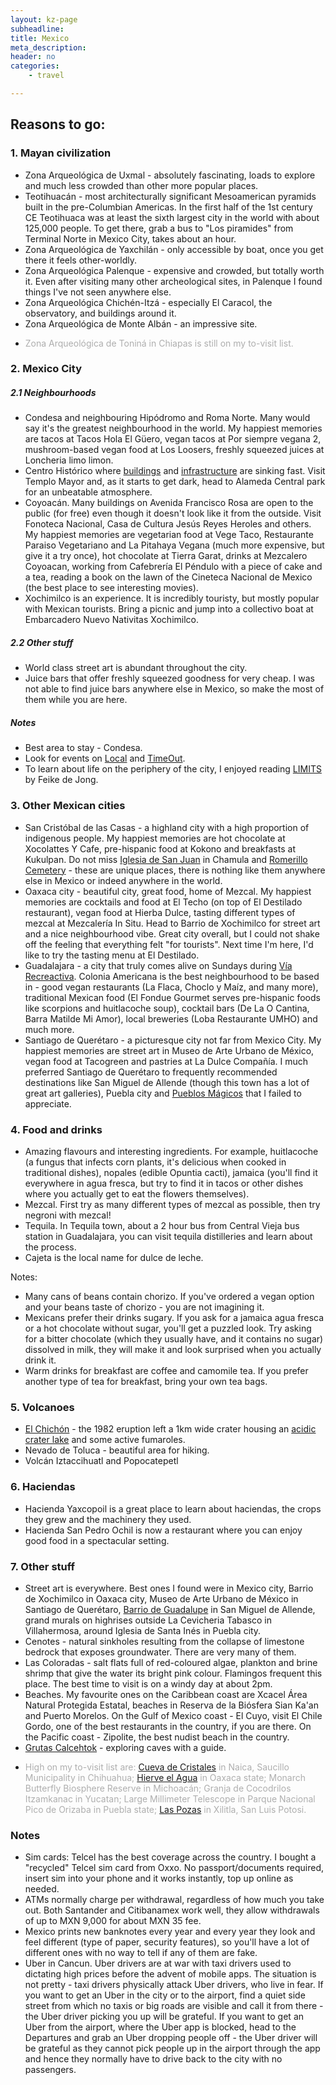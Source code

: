 ```yaml
---
layout: kz-page
subheadline: 
title: Mexico
meta_description: 
header: no
categories:
    - travel

---
```


## Reasons to go:

### 1. Mayan civilization

* Zona Arqueológica de Uxmal - absolutely fascinating, loads to explore and much less crowded than other more popular places.
* Teotihuacán - most architecturally significant Mesoamerican pyramids built in the pre-Columbian Americas. In the first half of the 1st century CE Teotihuaca was at least the sixth largest city in the world with about 125,000 people. To get there, grab a bus to "Los piramides" from Terminal Norte in Mexico City, takes about an hour.
* Zona Arqueológica de Yaxchilán - only accessible by boat, once you get there it feels other-worldly.
* Zona Arqueológica Palenque - expensive and crowded, but totally worth it. Even after visiting many other archeological sites, in Palenque I found things I've not seen anywhere else. 
* Zona Arqueológica Chichén-Itzá - especially El Caracol, the observatory, and buildings around it.
* Zona Arqueológica de Monte Albán - an impressive site.
* <p style="color:#AEAEAE">Zona Arqueológica de Toniná in Chiapas is still on my to-visit list.</p>

### <a name="cdmx"></a> 2. Mexico City

##### 2.1 Neighbourhoods
* Condesa and neighbouring Hipódromo and Roma Norte. Many would say it's the greatest neighbourhood in the world. My happiest memories are tacos at Tacos Hola El Güero, vegan tacos at Por siempre vegana 2, mushroom-based vegan food at Los Loosers, freshly squeezed juices at Loncheria limo limon.
* Centro Histórico where [buildings](https://www.wired.com/story/mexico-city-could-sink-up-to-65-feet) and [infrastructure](https://www.wired.com/story/mexico-city-metro-sinking-subsidence/) are sinking fast. Visit Templo Mayor and, as it starts to get dark, head to Alameda Central park for an unbeatable atmosphere.
* Coyoacán. Many buildings on Avenida Francisco Rosa are open to the public (for free) even though it doesn't look like it from the outside. Visit Fonoteca Nacional, Casa de Cultura Jesús Reyes Heroles and others. My happiest memories are vegetarian food at Vege Taco, Restaurante Paraiso Vegetariano and La Pitahaya Vegana (much more expensive, but give it a try once), hot chocolate at Tierra Garat, drinks at Mezcalero Coyoacan, working from Cafebrería El Péndulo with a piece of cake and a tea, reading a book on the lawn of the Cineteca Nacional de Mexico (the best place to see interesting movies). 
* Xochimilco is an experience. It is incredibly touristy, but mostly popular with Mexican tourists. Bring a picnic and jump into a collectivo boat at Embarcadero Nuevo Nativitas Xochimilco.

##### 2.2 Other stuff
* World class street art is abundant throughout the city.
* Juice bars that offer freshly squeezed goodness for very cheap. I was not able to find juice bars anywhere else in Mexico, so make the most of them while you are here.

##### Notes
* Best area to stay - Condesa.
* Look for events on [Local](https://local.mx/) and [TimeOut](https://www.timeoutmexico.mx/ciudad-de-mexico).
* To learn about life on the periphery of the city, I enjoyed reading [LIMITS](http://www.limits.mx) by Feike de Jong.

### <a name="cities"></a>  3. Other Mexican cities

* San Cristóbal de las Casas - a highland city with a high proportion of indigenous people. My happiest memories are hot chocolate at Xocolattes Y Cafe, pre-hispanic food at Kokono and breakfasts at Kukulpan. Do not miss [Iglesia de San Juan](https://www.atlasobscura.com/places/iglesia-de-san-juan-chamula) in Chamula and [Romerillo Cemetery](https://www.atlasobscura.com/places/maya-crosses-of-romerillo-cemetery) - these are unique places, there is nothing like them anywhere else in Mexico or indeed anywhere in the world.
* Oaxaca city - beautiful city, great food, home of Mezcal. My happiest memories are cocktails and food at El Techo (on top of El Destilado restaurant), vegan food at Hierba Dulce, tasting different types of mezcal at Mezcalería In Situ. Head to Barrio de Xochimilco for street art and a nice neighbourhood vibe. Great city overall, but I could not shake off the feeling that everything felt "for tourists". Next time I'm here, I'd like to try the tasting menu at El Destilado.
* Guadalajara - a city that truly comes alive on Sundays during [Vía Recreactiva](https://www.viarecreactiva.org/). Colonia Americana is the best neighbourhood to be based in - good vegan restaurants (La Flaca, Choclo y Maíz, and many more), traditional Mexican food (El Fondue Gourmet serves pre-hispanic foods like scorpions and huitlacoche soup), cocktail bars (De La O Cantina, Barra Matilde Mi Amor), local breweries (Loba Restaurante UMHO) and much more.
* Santiago de Querétaro - a picturesque city not far from Mexico City. My happiest memories are street art in Museo de Arte Urbano de México, vegan food at Tacogreen and pastries at La Dulce Compañía. I much preferred Santiago de Querétaro to frequently recommended destinations like San Miguel de Allende (though this town has a lot of great art galleries), Puebla city and [Pueblos Mágicos](https://en.wikipedia.org/wiki/Pueblos_M%C3%A1gicos) that I failed to appreciate. 


### 4. Food and drinks

* Amazing flavours and interesting ingredients. For example, huitlacoche (a fungus that infects corn plants, it's delicious when cooked in traditional dishes), nopales (edible Opuntia cacti), jamaica (you'll find it everywhere in agua fresca, but try to find it in tacos or other dishes where you actually get to eat the flowers themselves).
* Mezcal. First try as many different types of mezcal as possible, then try negroni with mezcal!
* Tequila. In Tequila town, about a 2 hour bus from Central Vieja bus station in Guadalajara, you can visit tequila distilleries and learn about the process. 
* Cajeta is the local name for dulce de leche. 

Notes:
* Many cans of beans contain chorizo. If you've ordered a vegan option and your beans taste of chorizo - you are not imagining it.
* Mexicans prefer their drinks sugary. If you ask for a jamaica agua fresca or a hot chocolate without sugar, you'll get a puzzled look. Try asking for a bitter chocolate (which they usually have, and it contains no sugar) dissolved in milk, they will make it and look surprised when you actually drink it.
* Warm drinks for breakfast are coffee and camomile tea. If you prefer another type of tea for breakfast, bring your own tea bags.


### 5. Volcanoes

* [El Chichón](https://en.wikipedia.org/wiki/El_Chich%C3%B3n) - the 1982 eruption left a 1km wide crater housing an [acidic crater lake](https://www.summitpost.org/el-chichonal/638852) and some active fumaroles.
* Nevado de Toluca - beautiful area for hiking.
* Volcán Iztaccihuatl and Popocatepetl


### 6. Haciendas

* Hacienda Yaxcopoil is a great place to learn about haciendas, the crops they grew and the machinery they used.
* Hacienda San Pedro Ochil is now a restaurant where you can enjoy good food in a spectacular setting.


### 7. Other stuff

* Street art is everywhere. Best ones I found were in Mexico city, Barrio de Xochimilco in Oaxaca city, Museo de Arte Urbano de México in Santiago de Querétaro, [Barrio de Guadalupe](https://www.atlasobscura.com/places/barrio-de-guadalupe-street-art-murals) in San Miguel de Allende, grand murals on highrises outside La Cevicheria Tabasco in Villahermosa, around Iglesia de Santa Inés in Puebla city.
* Cenotes - natural sinkholes resulting from the collapse of limestone bedrock that exposes groundwater. There are very many of them.
* Las Coloradas - salt flats full of red-coloured algae, plankton and brine shrimp that give the water its bright pink colour. Flamingos frequent this place. The best time to visit is on a windy day at about 2pm.
* Beaches. My favourite ones on the Caribbean coast are Xcacel Área Natural Protegida Estatal, beaches in Reserva de la Biósfera Sian Ka'an and Puerto Morelos. On the Gulf of Mexico coast - El Cuyo, visit El Chile Gordo, one of the best restaurants in the country, if you are there. On the Pacific coast - Zipolite, the best nudist beach in the country.
* [Grutas Calcehtok](https://www.lonelyplanet.com/mexico/yucatan-peninsula/south-of-merida/attractions/grutas-de-calcehtok/a/poi-sig/1159565/1330303) - exploring caves with a guide.
* <p style="color:#AEAEAE">High on my to-visit list are: <a href="https://en.wikipedia.org/wiki/Cave_of_the_Crystals" target="_blank">Cueva de Cristales</a> in Naica, Saucillo Municipality in Chihuahua; <a href="https://en.wikipedia.org/wiki/Hierve_el_Agua" target="_blank">Hierve el Agua</a> in Oaxaca state; Monarch Butterfly Biosphere Reserve in Michoacán; Granja de Cocodrilos Itzamkanac in Yucatan; Large Millimeter Telescope in Parque Nacional Pico de Orizaba in Puebla state; <a href="https://en.wikipedia.org/wiki/Las_Pozas" target="_blank">Las Pozas</a> in Xilitla, San Luis Potosi.</p>



### Notes
* Sim cards: Telcel has the best coverage across the country. I bought a "recycled" Telcel sim card from Oxxo. No passport/documents required, insert sim into your phone and it works instantly, top up online as needed.
* ATMs normally charge per withdrawal, regardless of how much you take out. Both Santander and Citibanamex work well, they allow withdrawals of up to MXN 9,000 for about MXN 35 fee.
* Mexico prints new banknotes every year and every year they look and feel different (type of paper, security features), so you'll have a lot of different ones with no way to tell if any of them are fake. 
* Uber in Cancun. Uber drivers are at war with taxi drivers used to dictating high prices before the advent of mobile apps. The situation is not pretty - taxi drivers physically attack Uber drivers, who live in fear. If you want to get an Uber in the city or to the airport, find a quiet side street from which no taxis or big roads are visible and call it from there - the Uber driver picking you up will be grateful. If you want to get an Uber from the airport, where the Uber app is blocked, head to the Departures and grab an Uber dropping people off - the Uber driver will be grateful as they cannot pick people up in the airport through the app and hence they normally have to drive back to the city with no passengers.
